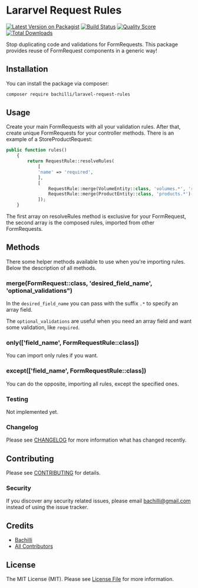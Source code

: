 # Lararvel Request Rules

[![Latest Version on Packagist](https://img.shields.io/packagist/v/bachilli/laravel-request-rules.svg?style=flat-square)](https://packagist.org/packages/bachilli/laravel-request-rules)
[![Build Status](https://img.shields.io/travis/bachilli/laravel-request-rules/master.svg?style=flat-square)](https://travis-ci.org/bachilli/laravel-request-rules)
[![Quality Score](https://img.shields.io/scrutinizer/g/bachilli/laravel-request-rules.svg?style=flat-square)](https://scrutinizer-ci.com/g/bachilli/laravel-request-rules)
[![Total Downloads](https://img.shields.io/packagist/dt/bachilli/laravel-request-rules.svg?style=flat-square)](https://packagist.org/packages/bachilli/laravel-request-rules)

Stop duplicating code and validations for FormRequests. This package provides reuse of FormRequest components in a generic way!

## Installation

You can install the package via composer:

```bash
composer require bachilli/laravel-request-rules
```

## Usage

Create your main FormRequests with all your validation rules. After that, create unique FormRequests for your controller
methods. There is an example of a StoreProductRequest:

``` php
public function rules()
    {
        return RequestRule::resolveRules(
            [
            'name' => 'required',
            ],
            [
                RequestRule::merge(VolumeEntity::class, 'volumes.*', 'required|array')->only(['dimensions'])->get(),
                RequestRule::merge(ProductEntity::class, 'products.*')->except(['price'])->get(),
            ]);
    }
```

The first array on resolveRules method is exclusive for your FormRequest, the second array is the composed rules, imported
from other FormRequests.

## Methods

There some helper methods available to use when you're importing rules. Below the description of all methods.

### merge(FormRequest::class, 'desired_field_name', 'optional_validations")

In the `desired_field_name` you can pass with the suffix `.*` to specify an array field.

The `optional_validations` are useful when you need an array field and want some validation, like `required`.

### only(['field_name', FormRequestRule::class])

You can import only rules if you want.

### except(['field_name', FormRequestRule::class])

You can do the opposite, importing all rules, except the specified ones.

### Testing

Not implemented yet.

### Changelog

Please see [CHANGELOG](CHANGELOG.md) for more information what has changed recently.

## Contributing

Please see [CONTRIBUTING](CONTRIBUTING.md) for details.

### Security

If you discover any security related issues, please email bachilli@gmail.com instead of using the issue tracker.

## Credits

- [Bachilli](https://github.com/bachilli)
- [All Contributors](../../contributors)

## License

The MIT License (MIT). Please see [License File](LICENSE.md) for more information.
